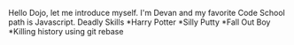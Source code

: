 Hello Dojo, let me introduce myself. I'm Devan and my favorite Code School path is Javascript.
Deadly Skills
*Harry Potter
*Silly Putty
*Fall Out Boy
*Killing history using git rebase